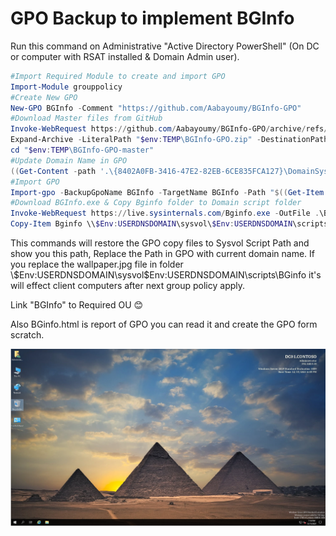 # GPO Backup to implement BGInfo

Run this command on Administrative "Active Directory PowerShell" (On DC or computer with RSAT installed & Domain Admin user).

```powershell
#Import Required Module to create and import GPO
Import-Module grouppolicy
#Create New GPO
New-GPO BGInfo -Comment "https://github.com/Aabayoumy/BGInfo-GPO"
#Download Master files from GitHub
Invoke-WebRequest https://github.com/Aabayoumy/BGInfo-GPO/archive/refs/heads/master.zip -OutFile "$env:TEMP\BGInfo-GPO.zip"
Expand-Archive -LiteralPath "$env:TEMP\BGInfo-GPO.zip" -DestinationPath $env:TEMP
cd "$env:TEMP\BGInfo-GPO-master"
#Update Domain Name in GPO
((Get-Content -path '.\{8402A0FB-3416-47E2-82EB-6CE835FCA127}\DomainSysvol\GPO\Machine\Preferences\Files\Files.xml' -Raw) -replace "CONTOSO.COM", $Env:USERDNSDOMAIN) | Set-Content -Path '.\{8402A0FB-3416-47E2-82EB-6CE835FCA127}\DomainSysvol\GPO\Machine\Preferences\Files\Files.xml'
#Import GPO
Import-gpo -BackupGpoName BGInfo -TargetName BGInfo -Path "$((Get-Item .).FullName)"
#Download BGInfo.exe & Copy Bginfo folder to Domain script folder
Invoke-WebRequest https://live.sysinternals.com/Bginfo.exe -OutFile .\BGinfo\bginfo.exe
Copy-Item Bginfo \\$Env:USERDNSDOMAIN\sysvol\$Env:USERDNSDOMAIN\scripts\ -force -Recurse

```

This commands will restore the GPO copy files to Sysvol Script Path and show you this path, Replace the Path in GPO with current domain name.
If you replace the wallpaper.jpg file in folder \\$Env:USERDNSDOMAIN\sysvol\$Env:USERDNSDOMAIN\scripts\BGinfo it's will effect client computers after next group policy apply.

Link "BGInfo" to Required OU 😊

Also BGinfo.html is report of GPO you can read it and create the GPO form scratch.

![Result](Result.png)
